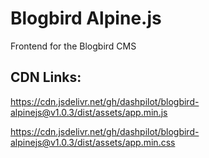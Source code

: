 # Blogbird Alpine.js

Frontend for the Blogbird CMS

## CDN Links:

https://cdn.jsdelivr.net/gh/dashpilot/blogbird-alpinejs@v1.0.3/dist/assets/app.min.js

https://cdn.jsdelivr.net/gh/dashpilot/blogbird-alpinejs@v1.0.3/dist/assets/app.min.css
